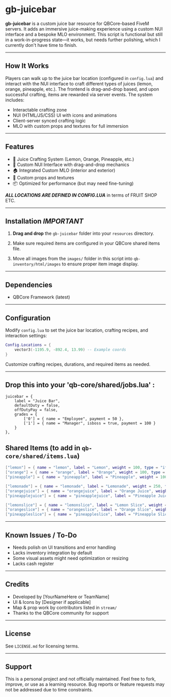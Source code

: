 # gb-juicebar

**gb-juicebar** is a custom juice bar resource for QBCore-based FiveM servers. It adds an immersive juice-making experience using a custom NUI interface and a bespoke MLO environment. This script is functional but still in a work-in-progress state—it works, but needs further polishing, which I currently don't have time to finish.

---

## How It Works

Players can walk up to the juice bar location (configured in `config.lua`) and interact with the NUI interface to craft different types of juices (lemon, orange, pineapple, etc.). The frontend is drag-and-drop based, and upon successful crafting, items are rewarded via server events. The system includes:

* Interactable crafting zone
* NUI (HTML/JS/CSS) UI with icons and animations
* Client-server synced crafting logic
* MLO with custom props and textures for full immersion

---

## Features

* 🍹 Juice Crafting System (Lemon, Orange, Pineapple, etc.)
* 🧃 Custom NUI Interface with drag-and-drop mechanics
* 🏠 Integrated Custom MLO (interior and exterior)
* 🎨 Custom props and textures
* 📦 Optimized for performance (but may need fine-tuning)

***ALL LOCATIONS ARE DEFINED IN CONFIG.LUA*** in terms of FRUIT SHOP ETC.

---

## Installation ***IMPORTANT***

1. **Drag and drop** the `gb-juicebar` folder into your `resources` directory.

3. Make sure required items are configured in your QBCore shared items file.

4. Move all images from the `images/` folder in this script into `qb-inventory/html/images` to ensure proper item image display.

---

## Dependencies

* QBCore Framework (latest)

---

## Configuration

Modify `config.lua` to set the juice bar location, crafting recipes, and interaction settings:

```lua
Config.Locations = {
    vector3(-1195.9, -892.4, 13.99) -- Example coords
}
```

Customize crafting recipes, durations, and required items as needed.

---
## Drop this into your 'qb-core/shared/jobs.lua' :

    juicebar = {
        label = "Juice Bar",
        defaultDuty = false,
        offDutyPay = false,
        grades = {
            ['0'] = { name = "Employee", payment = 50 },
            ['1'] = { name = "Manager", isboss = true, payment = 100 }
        }
    },


## Shared Items (to add in `qb-core/shared/items.lua`)

```lua
["lemon"] = { name = "lemon", label = "Lemon", weight = 100, type = "item", image = "lemon.png", unique = false, useable = false, shouldClose = true, combinable = nil, description = "A fresh lemon." },
["orange"] = { name = "orange", label = "Orange", weight = 100, type = "item", image = "orange.png", unique = false, useable = false, shouldClose = true, combinable = nil, description = "A juicy orange." },
["pineapple"] = { name = "pineapple", label = "Pineapple", weight = 100, type = "item", image = "pineapple.png", unique = false, useable = false, shouldClose = true, combinable = nil, description = "A sweet pineapple." },

["lemonade"] = { name = "lemonade", label = "Lemonade", weight = 250, type = "item", image = "lemonjuice.png", unique = false, useable = true, shouldClose = true, combinable = nil, description = "Fresh homemade lemonade!" },
["orangejuice"] = { name = "orangejuice", label = "Orange Juice", weight = 250, type = "item", image = "orangejuice.png", unique = false, useable = true, shouldClose = true, combinable = nil, description = "Freshly squeezed orange juice!" },
["pineapplejuice"] = { name = "pineapplejuice", label = "Pineapple Juice", weight = 250, type = "item", image = "pineapplejuice.png", unique = false, useable = true, shouldClose = true, combinable = nil, description = "Delicious pineapple juice!" },

["lemonslice"] = { name = "lemonslice", label = "Lemon Slice", weight = 50, type = "item", image = "lemonslice.png", unique = false, useable = false, shouldClose = true, combinable = nil, description = "A slice of lemon, ready for juice." },
["orangeslice"] = { name = "orangeslice", label = "Orange Slice", weight = 50, type = "item", image = "orangeslice.png", unique = false, useable = false, shouldClose = true, combinable = nil, description = "A slice of orange, ready for juice." },
["pineappleslice"] = { name = "pineappleslice", label = "Pineapple Slice", weight = 50, type = "item", image = "pineappleslice.png", unique = false, useable = false, shouldClose = true, combinable = nil, description = "A slice of pineapple, ready for juice." },
```

---

## Known Issues / To-Do

*  Needs polish on UI transitions and error handling
*  Lacks inventory integration by default
*  Some visual assets might need optimization or resizing
*  Lacks cash register

---

## Credits

* Developed by \[YourNameHere or TeamName]
* UI & Icons by \[Designer if applicable]
* Map & prop work by contributors listed in `stream/`
* Thanks to the QBCore community for support

---

## License

See `LICENSE.md` for licensing terms.

---

## Support

This is a personal project and not officially maintained. Feel free to fork, improve, or use as a learning resource. Bug reports or feature requests may not be addressed due to time constraints.
